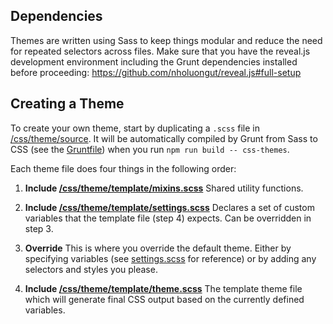 ## Dependencies

Themes are written using Sass to keep things modular and reduce the need for repeated selectors across files. Make sure that you have the reveal.js development environment including the Grunt dependencies installed before proceeding: https://github.com/nholuongut/reveal.js#full-setup

## Creating a Theme

To create your own theme, start by duplicating a ```.scss``` file in [/css/theme/source](https://github.com/nholuongut/reveal.js/blob/master/css/theme/source). It will be automatically compiled by Grunt from Sass to CSS (see the [Gruntfile](https://github.com/nholuongut/reveal.js/blob/master/Gruntfile.js)) when you run `npm run build -- css-themes`.

Each theme file does four things in the following order:

1. **Include [/css/theme/template/mixins.scss](https://github.com/nholuongut/reveal.js/blob/master/css/theme/template/mixins.scss)**
Shared utility functions.

2. **Include [/css/theme/template/settings.scss](https://github.com/nholuongut/reveal.js/blob/master/css/theme/template/settings.scss)**
Declares a set of custom variables that the template file (step 4) expects. Can be overridden in step 3.

3. **Override**
This is where you override the default theme. Either by specifying variables (see [settings.scss](https://github.com/nholuongut/reveal.js/blob/master/css/theme/template/settings.scss) for reference) or by adding any selectors and styles you please.

4. **Include [/css/theme/template/theme.scss](https://github.com/nholuongut/reveal.js/blob/master/css/theme/template/theme.scss)**
The template theme file which will generate final CSS output based on the currently defined variables.
